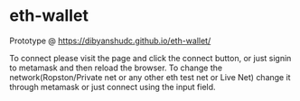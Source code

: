 # eth-wallet
Prototype @ https://dibyanshudc.github.io/eth-wallet/ 

To connect please visit the page and click the connect button, or just signin to metamask and then reload the browser. To change the network(Ropston/Private net or any other eth test net or Live Net) change it through metamask or just connect using the input field.  
